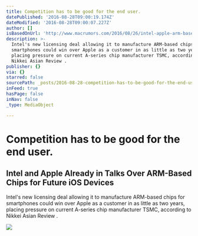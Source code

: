 ```yaml
---
title: Competition has to be good for the end user.
datePublished: '2016-08-28T09:00:19.174Z'
dateModified: '2016-08-28T09:00:07.227Z'
author: []
isBasedOnUrl: 'http://www.macrumors.com/2016/08/26/intel-apple-arm-based-chips/'
description: >-
  Intel's new licensing deal allowing it to manufacture ARM-based chips for
  smartphones could win over Apple as a customer in as little as two years,
  placing pressure on current A-series chip manufacturer TSMC, according to
  Nikkei Asian Review .
publisher: {}
via: {}
starred: false
sourcePath: _posts/2016-08-28-competition-has-to-be-good-for-the-end-user.md
inFeed: true
hasPage: false
inNav: false
_type: MediaObject

---
```

# Competition has to be good for the end user.

<article style=""><h1>Intel and Apple Already in Talks Over ARM-Based Chips for Future iOS Devices</h1><p>Intel's new licensing deal allowing it to manufacture ARM-based chips for smartphones could win over Apple as a customer in as little as two years, placing pressure on current A-series chip manufacturer TSMC, according to Nikkei Asian Review .</p><img src="http://cdn.macrumors.com/article-new/2016/08/a9processor.jpg?retina" /></article>